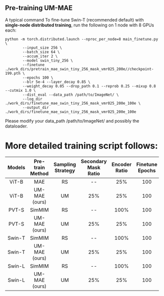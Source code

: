 ## Pre-training UM-MAE

A typical command To fine-tune Swin-T (recommended default) with **single-node distributed training**, run the following on 1 node with 8 GPUs each:
```
python -m torch.distributed.launch --nproc_per_node=8 main_finetune.py \
        --input_size 256 \
        --batch_size 64 \
        --accum_iter 2 \
        --model swin_tiny_256 \
        --finetune ./work_dirs/pretrain_mae_swin_tiny_256_mask_vmr025_200e//checkpoint-199.pth \
        --epochs 100 \
        --blr 5e-4 --layer_decay 0.85 \
        --weight_decay 0.05 --drop_path 0.1 --reprob 0.25 --mixup 0.8 --cutmix 1.0 \
        --dist_eval --data_path /path/to/ImageNet/ \
        --log_dir ./work_dirs/finetune_mae_swin_tiny_256_mask_vmr025_200e_100e \
        --output_dir ./work_dirs/finetune_mae_swin_tiny_256_mask_vmr025_200e_100e
```
Please modify your data_path /path/to/ImageNet/ and possibly the dataloader.

# More detailed training script follows:
| Models  | Pre-train Method| Sampling Strategy | Secondary Mask Ratio | Encoder Ratio | Finetune Epochs | Finetune Command |
| :---:   | :---: | :---: | :---: | :---: | :---: | :---: |
| ViT-B   | MAE          | RS | --  | 25%  | 100 | ```make finetune_mae_vit_base_patch16_dec512d2b_200e_100e```|
| ViT-B   | UM-MAE (ours)| UM | 25% | 25%  | 100 | ```make finetune_mae_vit_base_patch16_dec512d2b_mask_vmr025_200e_100e```| 
| PVT-S   | SimMIM       | RS | --  | 100% | 100 | make  | 
| PVT-S   | UM-MAE (ours)| UM | 25% | 25%  | 100 | ```make ```| 
| Swin-T  | SimMIM       | RS | --  | 100% | 100 | make  | 
| Swin-T  | UM-MAE (ours)| UM | 25% | 25%  | 100 | ```make finetune_mae_swin_tiny_256_mask_vmr025_200e_100e```| 
| Swin-L  | SimMIM       | RS | --  | 100% | 100 | see [official](https://github.com/microsoft/SimMIM) | 
| Swin-L  | UM-MAE (ours)| UM | 25% | 25%  | 100 | make  | 
